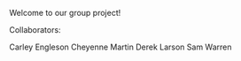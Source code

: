 Welcome to our group project!

Collaborators:

Carley Engleson
Cheyenne Martin
Derek Larson
Sam Warren
